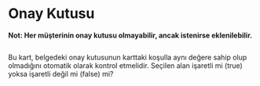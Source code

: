 # Onay Kutusu

**Not: Her müşterinin onay kutusu olmayabilir, ancak istenirse eklenilebilir.**

<figure><img src="https://lh7-us.googleusercontent.com/6gdwYpvcAbPJAtc0oJQvB9gAujf3WBQ2FIwJA0eR3GTPdQVD-N-gw1CwXGU4gNYaAA30CD8IYISCVQPoD6T-kYhN-a7vMf6SOdZ_B_-x-9agUDe-sWsTlean5cPR78HHFKHerJrEa3umXpsWvfPV_bs" alt=""><figcaption></figcaption></figure>

Bu kart, belgedeki onay kutusunun karttaki koşulla aynı değere sahip olup olmadığını otomatik olarak kontrol etmelidir. Seçilen alan işaretli mi (true) yoksa işaretli değil mi (false) mi? 

<figure><img src="https://lh7-us.googleusercontent.com/flQICd91ZJeYsgG-VG1mtbiaVDlzZ_irfkI_uiiWJrsFKQHZdn1nVtDra9l2ghjSOJnCm9XqMoANJzQhmaPnnM61-A2eF-lWZROqajSZTe3_wFKC15ryiynqglRpwPhNlYlRML4BR74Y2x8_jSuiQyw" alt=""><figcaption></figcaption></figure>
